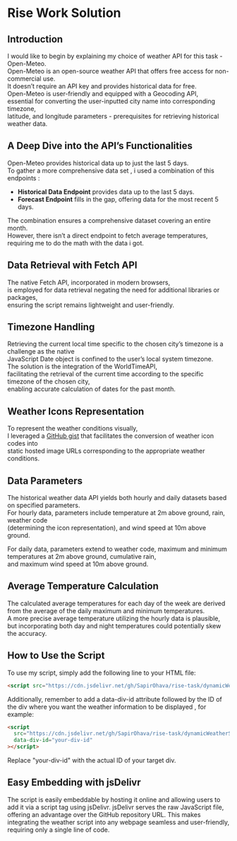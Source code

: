 # Rise Work Solution

## Introduction

I would like to begin by explaining my choice of weather API for this task - Open-Meteo.  
Open-Meteo is an open-source weather API that offers free access for non-commercial use.  
It doesn’t require an API key and provides historical data for free.  
Open-Meteo is user-friendly and equipped with a Geocoding API,  
essential for converting the user-inputted city name into corresponding timezone,  
latitude, and longitude parameters - prerequisites for retrieving historical weather data.

## A Deep Dive into the API’s Functionalities

Open-Meteo provides historical data up to just the last 5 days.  
To gather a more comprehensive data set
, i used a combination of this endpoints :

- **Historical Data Endpoint** provides data up to the last 5 days.
- **Forecast Endpoint** fills in the gap, offering data for the most recent 5 days.

The combination ensures a comprehensive dataset covering an entire month.  
However, there isn’t a direct endpoint to fetch average temperatures,  
requiring me to do the math with the data i got.

## Data Retrieval with Fetch API

The native Fetch API, incorporated in modern browsers,  
is employed for data retrieval negating the need for additional libraries or packages,  
ensuring the script remains lightweight and user-friendly.

## Timezone Handling

Retrieving the current local time specific to the chosen city’s timezone is a challenge as the native  
JavaScript Date object is confined to the user’s local system timezone.  
The solution is the integration of the WorldTimeAPI,  
facilitating the retrieval of the current time according to the specific timezone of the chosen city,  
enabling accurate calculation of dates for the past month.

## Weather Icons Representation

To represent the weather conditions visually,  
I leveraged a [GitHub gist](https://gist.github.com/stellasphere/9490c195ed2b53c707087c8c2db4ec0c) that facilitates the conversion of weather icon codes into  
static hosted image URLs corresponding to the appropriate weather conditions.

## Data Parameters

The historical weather data API yields both hourly and daily datasets based on specified parameters.  
For hourly data, parameters include temperature at 2m above ground, rain, weather code  
(determining the icon representation), and wind speed at 10m above ground.

For daily data, parameters extend to weather code, maximum and minimum temperatures at 2m above ground, cumulative rain,  
and maximum wind speed at 10m above ground.

## Average Temperature Calculation

The calculated average temperatures for each day of the week are derived from the average of the daily maximum and minimum temperatures.  
A more precise average temperature utilizing the hourly data is plausible,  
but incorporating both day and night temperatures could potentially skew the accuracy.

## How to Use the Script

To use my script, simply add the following line to your HTML file:

```html
<script src="https://cdn.jsdelivr.net/gh/SapirOhava/rise-task/dynamicWeatherScript.js"></script>
```

Additionally, remember to add a data-div-id attribute followed by the ID of the div where you want the weather information to be displayed , for example:

```html
<script
  src="https://cdn.jsdelivr.net/gh/SapirOhava/rise-task/dynamicWeatherScript.js"
  data-div-id="your-div-id"
></script>
```

Replace "your-div-id" with the actual ID of your target div.

## Easy Embedding with jsDelivr

The script is easily embeddable by hosting it online and allowing users to add it via a script tag using jsDelivr. jsDelivr serves the raw JavaScript file, offering an advantage over the GitHub repository URL. This makes integrating the weather script into any webpage seamless and user-friendly, requiring only a single line of code.
